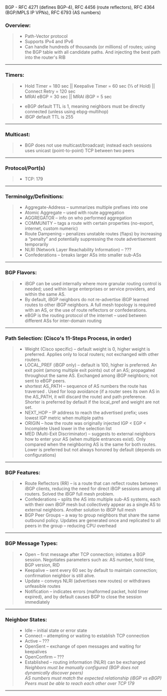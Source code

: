 BGP - RFC 4271 (defines BGP-4), RFC 4456 (route reflectors), RFC 4364 (BGP/MPLS IP VPNs), RFC 6793 (AS numbers)

### Overview:
> * Path-Vector protocol
> * Supports IPv4 and IPv6
> * Can handle hundreds of thousands (or millions) of routes; using the BGP table with all candidate paths. And injecting the best path into the router's RIB
---
### Timers:
> * Hold Timer = 180 sec || Keepalive Timer = 60 sec (⅓ of Hold) || Connect Retry = 120 sec 
> * MRAI eBGP = 30 sec || MRAI iBGP = 5 sec
     
> * eBGP default TTL is 1, meaning neighbors must be directly connected (unless using ebpg-multihop)
> * iBGP default TTL is 255
---
### Multicast:
> * BGP does not use multicast/broadcast; instead each sessions uses unicast (point-to-point) TCP between two peers
---
### Protocol/Port(s)
> * TCP: 179
---
### Terminolgy/Definitions:
> * Aggregate-Address – summarizes multiple prefixes into one
> * Atomic Aggregate – used with route aggregation
> * AGGREGATOR – info on who performed aggregation
> * COMMUNITY – tags a route with certain properties (no-export, internet, custom numeric)
> * Route Dampening – penalizes unstable routes (flaps) by increasing a “penalty” and potentially suppressing the route advertisement temporarily
> * NLRI (Network Layer Reachability Information) – ???
> * Confederations – breaks larger ASs into smaller sub-ASs
---
### BGP Flavors:
> * iBGP can be used internally where more granular routing control is needed; used within large enterprises or service providers, and within the same AS.
> * By default, iBGP neighbors do not re-advertise iBGP learned routes to other iBGP neighbors. A full mesh topology is required with an AS, or the use of route reflectors or confederations.
> * eBGP is the routing protocol of the internet – used between different ASs for inter-domain routing
---
### Path Selection: (Cisco's 11-Steps Process, in order)
> * Weight (Cisco specific) – default weight is 0, higher weight is preferred. Applies only to local routers; not exchanged with other routers.
> * LOCAL_PREF (iBGP only) – default is 100, higher is preferred. An exit point (among multiple exit points) out of an AS; propagated throughout the same AS. Exchanged among iBGP neighbors; not sent to eBGP peers.
> * shortest AS_PATH – sequence of AS numbers the route has traversed . Used for loop avoidance (if a router sees its own AS in the AS_PATH, it will discard the route) and path preference. Shorter is preferred by default if the local_pref and weight are not set.
> * NEXT_HOP – IP address to reach the advertised prefix; uses lowest IGP metric when multiple paths
> * ORIGIN – how the route was originally injected IGP < EGP < Incomplete Used lower in the selection list
> * MED (Multi-Exit Discriminator) – suggests to external neighbors how to enter your AS (when multiple entrances exist). Only compared when the neighboring AS is the same for both routes. Lower is preferred but not always honored by default (depends on configurations)
---
### BGP Features:
> * Route Reflectors (RR) – is a route that can reflect routes between iBGP clients, reducing the need for direct iBGP sessions among all routers. Solved the iBGP full mesh problem.
> * Confederations – splits the AS into multiple sub-AS systems, each with their own iBGP mesh but collectively appear as a single AS to external neighbors. Another solution to iBGP full mesh
> * BGP Peer Groups – a way to group neighbors that share the same outbound policy. Updates are generated once and replicated to all peers in the group – reducing CPU overhead
---
### BGP Message Types:
> * Open – first message after TCP connection; initiates a BGP session. Negotiates parameters such as: AS number, hold time, BGP version, RID
> * Keepalive – sent every 60 sec by default to maintain connection; confirmation neighbor is still alive.
> * Update – conveys NLRI (advertises new routes) or withdraws unfeasible routes
> * Notification – indicates errors (malformed packet, hold timer expired), and by default causes BGP to close the session immediately
---
### Neighbor States:
> * Idle – initial state or error state
> * Connect – attempting or waiting to establish TCP connection
> * Active – ???
> * OpenSent – exchange of open messages and waiting for keepalives
> * OpenConfirm – ???
> * Established – routing information (NLRI) can be exchanged
*Neighbors must be manually configured (BGP does not dynamically discover peers)*  
*AS numbers must match the expected relationship (iBGP vs eBGP)*  
*Peers must be able to reach each other over TCP 179*
---

